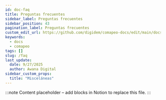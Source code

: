```yaml
---
id: doc-faq
title: Preguntas frecuentes
sidebar_label: Preguntas frecuentes
sidebar_position: 43
pagination_label: Preguntas frecuentes
custom_edit_url: https://github.com/digidem/comapeo-docs/edit/main/docs/faq.md
keywords:
  - docs
  - comapeo
tags: []
slug: /faq
last_update:
  date: 9/27/2025
  author: Awana Digital
sidebar_custom_props:
  title: "Misceláneas"
---
```


<!-- Placeholder content generated automatically because the Notion page is missing a Website Block. -->

:::note
Content placeholder – add blocks in Notion to replace this file.
:::
